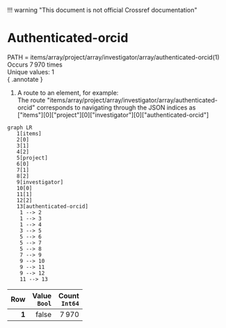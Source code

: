 !!! warning "This document is not official Crossref documentation"
# Authenticated-orcid
PATH = items/array/project/array/investigator/array/authenticated-orcid(1)  
Occurs 7 970 times  
Unique values: 1  
{ .annotate }

1. A route to an element, for example:  
   The route "items/array/project/array/investigator/array/authenticated-orcid" corresponds to navigating through the JSON indices as  
   ["items"][0]["project"][0]["investigator"][0]["authenticated-orcid"]  

```mermaid
graph LR
   1[items]
   2[0]
   3[1]
   4[2]
   5[project]
   6[0]
   7[1]
   8[2]
   9[investigator]
   10[0]
   11[1]
   12[2]
   13[authenticated-orcid]
    1 --> 2
    1 --> 3
    1 --> 4
    3 --> 5
    5 --> 6
    5 --> 7
    5 --> 8
    7 --> 9
    9 --> 10
    9 --> 11
    9 --> 12
    11 --> 13
```

| **Row** | **Value**<br>`Bool` | **Count**<br>`Int64` |
|--------:|--------------------:|---------------------:|
| **1**   | false               | 7 970                |

